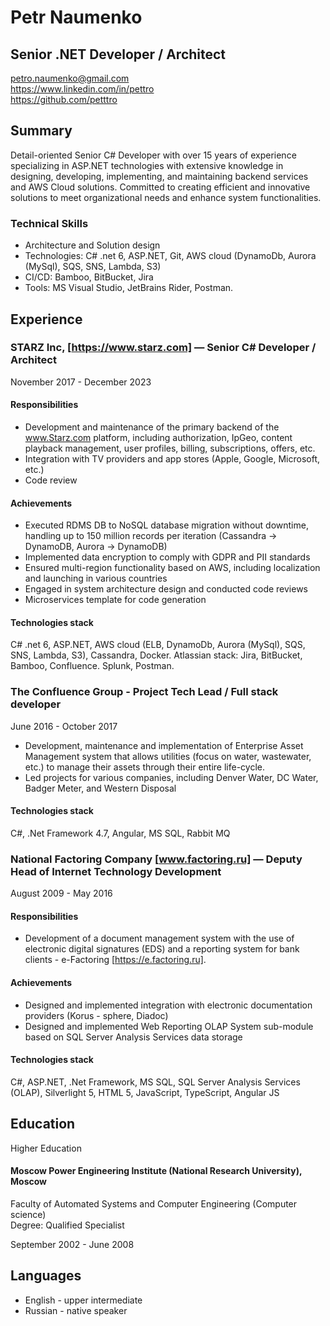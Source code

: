 # Petr Naumenko
## Senior .NET Developer / Architect
petro.naumenko@gmail.com \
https://www.linkedin.com/in/pettro \
https://github.com/petttro

## Summary
Detail-oriented Senior C# Developer with over 15 years of experience specializing in ASP.NET technologies with extensive knowledge in designing, developing, implementing, and maintaining backend services and AWS Cloud solutions. Committed to creating efficient and innovative solutions to meet organizational needs and enhance system functionalities.

### Technical Skills
- Architecture and Solution design
- Technologies: C# .net 6, ASP.NET, Git, AWS cloud (DynamoDb, Aurora (MySql), SQS, SNS, Lambda, S3)
- CI/CD: Bamboo, BitBucket, Jira
- Tools: MS Visual Studio, JetBrains Rider, Postman.

## Experience

### STARZ Inc, [https://www.starz.com] — Senior C# Developer / Architect
November 2017 - December 2023
#### Responsibilities 
- Development and maintenance of the primary backend of the www.Starz.com platform, including authorization, IpGeo, content playback management, user profiles, billing, subscriptions, offers, etc.
- Integration with TV providers and app stores (Apple, Google, Microsoft, etc.)
- Code review
#### Achievements
- Executed RDMS DB to NoSQL database migration without downtime, handling up to 150 million records per iteration (Cassandra -> DynamoDB, Aurora -> DynamoDB)
- Implemented data encryption to comply with GDPR and PII standards
- Ensured multi-region functionality based on AWS, including localization and launching in various countries
- Engaged in system architecture design and conducted code reviews
- Microservices template for code generation
#### Technologies stack
C# .net 6, ASP.NET, AWS cloud (ELB, DynamoDb, Aurora (MySql), SQS, SNS, Lambda, S3), Cassandra, Docker. Atlassian stack: Jira, BitBucket, Bamboo, Confluence.
Splunk, Postman.

### The Confluence Group - Project Tech Lead / Full stack developer
June 2016 - October 2017
- Development, maintenance and implementation of Enterprise Asset Management system that allows utilities (focus on water, wastewater, etc.) to manage their assets through their entire life-cycle.
- Led projects for various companies, including Denver Water, DC Water, Badger Meter, and Western Disposal

#### Technologies stack
C#, .Net Framework 4.7, Angular, MS SQL, Rabbit MQ

### National Factoring Company [www.factoring.ru] — Deputy Head of Internet Technology Development
August 2009 - May 2016

#### Responsibilities 
- Development of a document management system with the use of electronic digital signatures (EDS) and a reporting system for bank clients - e-Factoring [https://e.factoring.ru].
#### Achievements
- Designed and implemented integration with electronic documentation providers (Korus - sphere, Diadoc)
- Designed and implemented Web Reporting OLAP System sub-module based on SQL Server Analysis Services data storage

#### Technologies stack
C#, ASP.NET, .Net Framework, MS SQL, SQL Server Analysis Services (OLAP), Silverlight 5, HTML 5, JavaScript, TypeScript, Angular JS

## Education
Higher Education

#### Moscow Power Engineering Institute (National Research University), Moscow
Faculty of Automated Systems and Computer Engineering (Computer science)\
Degree: Qualified Specialist

September 2002 - June 2008

## Languages
- English - upper intermediate 
- Russian - native speaker

